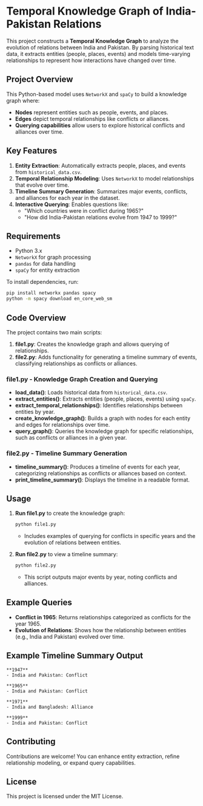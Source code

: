 
# Temporal Knowledge Graph of India-Pakistan Relations

This project constructs a **Temporal Knowledge Graph** to analyze the evolution of relations between India and Pakistan. By parsing historical text data, it extracts entities (people, places, events) and models time-varying relationships to represent how interactions have changed over time.

## Project Overview

This Python-based model uses `NetworkX` and `spaCy` to build a knowledge graph where:
- **Nodes** represent entities such as people, events, and places.
- **Edges** depict temporal relationships like conflicts or alliances.
- **Querying capabilities** allow users to explore historical conflicts and alliances over time.

## Key Features

1. **Entity Extraction**: Automatically extracts people, places, and events from `historical_data.csv`.
2. **Temporal Relationship Modeling**: Uses `NetworkX` to model relationships that evolve over time.
3. **Timeline Summary Generation**: Summarizes major events, conflicts, and alliances for each year in the dataset.
4. **Interactive Querying**: Enables questions like:
   - "Which countries were in conflict during 1965?"
   - "How did India-Pakistan relations evolve from 1947 to 1999?"

## Requirements

- Python 3.x
- `NetworkX` for graph processing
- `pandas` for data handling
- `spaCy` for entity extraction

To install dependencies, run:
```bash
pip install networkx pandas spacy
python -m spacy download en_core_web_sm
```

## Code Overview

The project contains two main scripts:

1. **file1.py**: Creates the knowledge graph and allows querying of relationships.
2. **file2.py**: Adds functionality for generating a timeline summary of events, classifying relationships as conflicts or alliances.

### file1.py - Knowledge Graph Creation and Querying

- **load_data()**: Loads historical data from `historical_data.csv`.
- **extract_entities()**: Extracts entities (people, places, events) using `spaCy`.
- **extract_temporal_relationships()**: Identifies relationships between entities by year.
- **create_knowledge_graph()**: Builds a graph with nodes for each entity and edges for relationships over time.
- **query_graph()**: Queries the knowledge graph for specific relationships, such as conflicts or alliances in a given year.

### file2.py - Timeline Summary Generation

- **timeline_summary()**: Produces a timeline of events for each year, categorizing relationships as conflicts or alliances based on context.
- **print_timeline_summary()**: Displays the timeline in a readable format.

## Usage

1. **Run file1.py** to create the knowledge graph:
   ```bash
   python file1.py
   ```
   - Includes examples of querying for conflicts in specific years and the evolution of relations between entities.

2. **Run file2.py** to view a timeline summary:
   ```bash
   python file2.py
   ```
   - This script outputs major events by year, noting conflicts and alliances.

## Example Queries

- **Conflict in 1965**: Returns relationships categorized as conflicts for the year 1965.
- **Evolution of Relations**: Shows how the relationship between entities (e.g., India and Pakistan) evolved over time.

## Example Timeline Summary Output

```plaintext
**1947**
- India and Pakistan: Conflict

**1965**
- India and Pakistan: Conflict

**1971**
- India and Bangladesh: Alliance

**1999**
- India and Pakistan: Conflict
```

## Contributing

Contributions are welcome! You can enhance entity extraction, refine relationship modeling, or expand query capabilities.

## License

This project is licensed under the MIT License.
